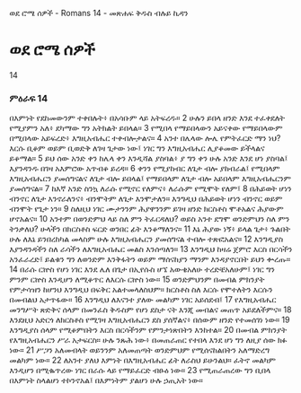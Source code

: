 ﻿
ወደ ሮሜ ሰዎች - Romans 14 - መጽሐፍ ቅዱስ ብሉይ ኪዳን
# ወደ ሮሜ ሰዎች
14
### ምዕራፍ 14
 በእምነት የደከመውንም ተቀበሉት፥ በአሳቡም ላይ አትፍረዱ።
2  ሁሉን ይበላ ዘንድ እንደ ተፈቀደለት የሚያምን አለ፥ ደካማው ግን አትክልት ይበላል።
3  የሚበላ የማይበላውን አይናቀው የማይበላውም በሚበላው አይፍረድ፥ እግዚአብሔር ተቀብሎታልና።
4  አንተ በሌላው ሎሌ የምትፈርድ ማን ነህ? እርሱ ቢቆም ወይም ቢወድቅ ለገዛ ጌታው ነው፤ ነገር ግን እግዚአብሔር ሊያቆመው ይችላልና ይቆማል።
5  ይህ ሰው አንድ ቀን ከሌላ ቀን እንዲሻል ያስባል፥ ያ ግን ቀን ሁሉ አንድ እንደ ሆነ ያስባል፤ እያንዳንዱ በገዛ አእምሮው አጥብቆ ይረዳ።
6  ቀንን የሚያከብር ለጌታ ብሎ ያከብራል፤ የሚበላም እግዚአብሔርን ያመሰግናልና ለጌታ ብሎ ይበላል፤ የማይበላም ለጌታ ብሎ አይበላም እግዚአብሔርንም ያመሰግናል።
7  ከእኛ አንድ ስንኳ ለራሱ የሚኖር የለምና፥ ለራሱም የሚሞት የለም፤
8  በሕይወት ሆነን ብንኖር ለጌታ እንኖራለንና፥ ብንሞትም ለጌታ እንሞታለን። እንግዲህ በሕይወት ሆነን ብንኖር ወይም ብንሞት የጌታ ነን።
9  ስለዚህ ነገር ሙታንንም ሕያዋንንም ይገዛ ዘንድ ክርስቶስ ሞቶአልና ሕያውም ሆኖአልና።
10  አንተም በወንድምህ ላይ ስለ ምን ትፈርዳለህ? ወይስ አንተ ደግሞ ወንድምህን ስለ ምን ትንቃለህ? ሁላችን በክርስቶስ ፍርድ ወንበር ፊት እንቆማለንና።
11  እኔ ሕያው ነኝ፥ ይላል ጌታ፥ ጉልበት ሁሉ ለእኔ ይንበረከካል መላስም ሁሉ እግዚአብሔርን ያመሰግናል ተብሎ ተጽፎአልና።
12  እንግዲያስ እያንዳንዳችን ስለ ራሳችን ለእግዚአብሔር መልስ እንሰጣለን።
13  እንግዲህ ከዛሬ ጀምሮ እርስ በርሳችን አንፈራረድ፤ ይልቁን ግን ለወንድም እንቅፋትን ወይም ማሰናከያን ማንም እንዳያኖርበት ይህን ቍረጡ።
14  በራሱ ርኵስ የሆነ ነገር እንደ ሌለ በጌታ በኢየሱስ ሆኜ አውቄአለሁ ተረድቼአለሁም፤ ነገር ግን ምንም ርኵስ እንዲሆን ለሚቆጥር ለእርሱ ርኵስ ነው።
15  ወንድምህንም በመብል ምክንያት የምታሳዝን ከሆንህ እንግዲህ በፍቅር አልተመላለስህም። ክርስቶስ ስለ እርሱ የሞተለትን እርሱን በመብልህ አታጥፋው።
16  እንግዲህ ለእናንተ ያለው መልካም ነገር አይሰደብ፤
17  የእግዚአብሔር መንግሥት ጽድቅና ሰላም በመንፈስ ቅዱስም የሆነ ደስታ ናት እንጂ መብልና መጠጥ አይደለችምና።
18  እንደዚህ አድርጎ ለክርስቶስ የሚገዛ እግዚአብሔርን ደስ ያሰኛልና፥ በሰውም ዘንድ የተመሰገነ ነው።
19  እንግዲያስ ሰላም የሚቆምበትን እርስ በርሳችንም የምንታነጽበትን እንከተል።
20  በመብል ምክንያት የእግዚአብሔርን ሥራ አታፍርስ። ሁሉ ንጹሕ ነው፥ በመጠራጠር የተበላ እንደ ሆነ ግን ለዚያ ሰው ክፉ ነው።
21  ሥጋን አለመብላት ወይንንም አለመጠጣት ወንድምህም የሚሰናከልበትን አለማድረግ መልካም ነው።
22  ለአንተ ያለህ እምነት በእግዚአብሔር ፊት ለራስህ ይሁንልህ። ፈትኖ መልካም እንዲሆን በሚቈጥረው ነገር በራሱ ላይ የማይፈርድ ብፁዕ ነው።
23  የሚጠራጠረው ግን ቢበላ በእምነት ስላልሆነ ተኮንኖአል፤ በእምነትም ያልሆነ ሁሉ ኃጢአት ነው። 
